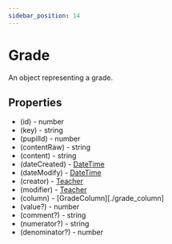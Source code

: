 ```yaml
---
sidebar_position: 14
---
```


# Grade

An object representing a grade.

## Properties
- (id) - number
- (key) - string
- (pupilId) - number
- (contentRaw) - string
- (content) - string
- (dateCreated) - [DateTime](./date_time)
- (dateModify) - [DateTime](./date_time)
- (creator) - [Teacher](./teacher)
- (modifier) - [Teacher](./teacher)
- (column) - [GradeColumn][./grade_column]
- (value?) - number
- (comment?) - string
- (numerator?) - string
- (denominator?) - number